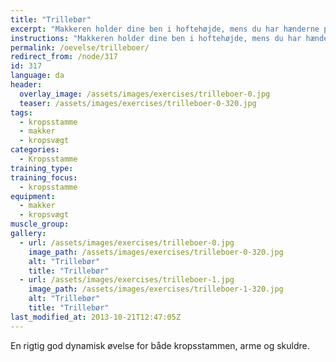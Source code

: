 ```yaml
---
title: "Trillebør"
excerpt: "Makkeren holder dine ben i hoftehøjde, mens du har hænderne på jorden og strakt krop. Du fungerer nu som en trillebør, som makkeren skubber fremad."
instructions: "Makkeren holder dine ben i hoftehøjde, mens du har hænderne på jorden og strakt krop. Du fungerer nu som en trillebør, som makkeren skubber fremad."
permalink: /oevelse/trilleboer/
redirect_from: /node/317
id: 317
language: da
header:
  overlay_image: /assets/images/exercises/trilleboer-0.jpg
  teaser: /assets/images/exercises/trilleboer-0-320.jpg
tags:
  - kropsstamme
  - makker
  - kropsvægt
categories:
  - Kropsstamme
training_type: 
training_focus: 
  - kropsstamme
equipment:
  - makker
  - kropsvægt
muscle_group:
gallery:
  - url: /assets/images/exercises/trilleboer-0.jpg
    image_path: /assets/images/exercises/trilleboer-0-320.jpg
    alt: "Trillebør"
    title: "Trillebør"
  - url: /assets/images/exercises/trilleboer-1.jpg
    image_path: /assets/images/exercises/trilleboer-1-320.jpg
    alt: "Trillebør"
    title: "Trillebør"
last_modified_at: 2013-10-21T12:47:05Z
---
```


En rigtig god dynamisk øvelse for både kropsstammen, arme og skuldre.
